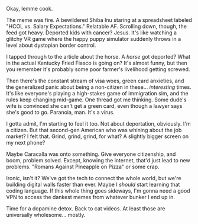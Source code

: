 Okay, lemme cook.

The meme was fire. A bewildered Shiba Inu staring at a spreadsheet labeled "HCOL vs. Salary Expectations." Relatable AF. Scrolling down, though, the feed got heavy. Deported kids with cancer? Jesus. It's like watching a glitchy VR game where the happy puppy simulator suddenly throws in a level about dystopian border control.

I tapped through to the article about the horse. A *horse* got deported? What in the actual Kentucky Fried Fiasco is going on? It's almost funny, but then you remember it's probably some poor farmer's livelihood getting screwed.

Then there's the constant stream of visa woes, green card anxieties, and the generalized panic about being a non-citizen in these… *interesting* times. It's like everyone's playing a high-stakes game of immigration sim, and the rules keep changing mid-game. One thread got me thinking. Some dude's wife is convinced she can't get a green card, even though a lawyer says she's good to go. Paranoia, man. It's a virus.

I gotta admit, I'm starting to feel it too. Not about deportation, obviously. I'm a citizen. But that second-gen American who was whining about the job market? I felt that. Grind, grind, grind, for what? A slightly bigger screen on my next phone?

Maybe Caracalla was onto something. Give everyone citizenship, and boom, problem solved. Except, knowing the internet, that'd just lead to new problems. "Romans Against Pineapple on Pizza" or some crap.

Ironic, isn't it? We've got the tech to connect the whole world, but we're building digital walls faster than ever. Maybe I *should* start learning that coding language. If this whole thing goes sideways, I'm gonna need a good VPN to access the dankest memes from whatever bunker I end up in.

Time for a dopamine detox. Back to cat videos. At least those are universally wholesome... mostly.